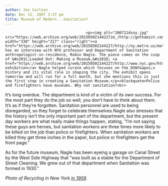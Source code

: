 ```yaml
---
author: Jen Carlson
date: Dec 12, 2007 3:37 pm
title: Museum of Modern...Sanitation?
---
```


	
										<p><img alt="200712dsny.jpg" src="https://web.archive.org/web/20150502144227im_/http://gothamist.com/attachments/arts_jen/200712dsny.jpg" width="330" height="217" class="right"><a href="https://web.archive.org/web/20150502144227/http://ny.metro.us/metro/local/article/A_museum_for_city_sanitation/11066.html">Metro</a> has an interview with NYU professor and Department of Sanitation anthropologist-in-residence, Robin Nagle. The piece comes on the cusp of &#x201C;Loaded Out: Making a Museum,&#x201D; <a href="https://web.archive.org/web/20150502144227/http://www.nyc.gov/html/dsny/html/pr2007/121007.shtml">an exhibition</a> Nagle helped curate which focuses on the DSNY&apos;s history and its vital role in shaping the city. The exhibit opens tomorrow and will run for a full month, but she mentions this is just the first step in creating a Sanitation Museum.</p><blockquote>Police and firefighters have museums. Why not sanitation?<br>
It&#x2019;s long overdue. The department is kind of a victim of its own success. For the most part they do the job so well, you don&#x2019;t have to think about them. It&#x2019;s as if they&#x2019;re forgotten. Sanitation personnel are used to being disregarded, so they forget to celebrate themselves.</blockquote>Nagle also stresses that the history isn&apos;t the only important part of the department, but the present day workers are what really make things happen, stating, &quot;I&#x2019;m not saying these guys are heroes, but sanitation workers are three times more likely to be killed on the job than police or firefighters. When sanitation workers are killed they get three inches in the paper, but police or firefighters get the front page.&quot;<p></p>

<p>As for the future museum, Nagle has been eyeing a garage on Canal Street by the West Side Highway that &quot;was built as a stable for the Department of Street Cleaning. We grew out of that department when Sanitation was formed in 1930.&quot;</p>

<p><em>Photo of Recycling in New York <a href="https://web.archive.org/web/20150502144227/http://www.nyc.gov/html/dsny/html/about/history_rc1909.shtml">in 1909</a>.</em></p>					
										
									
				